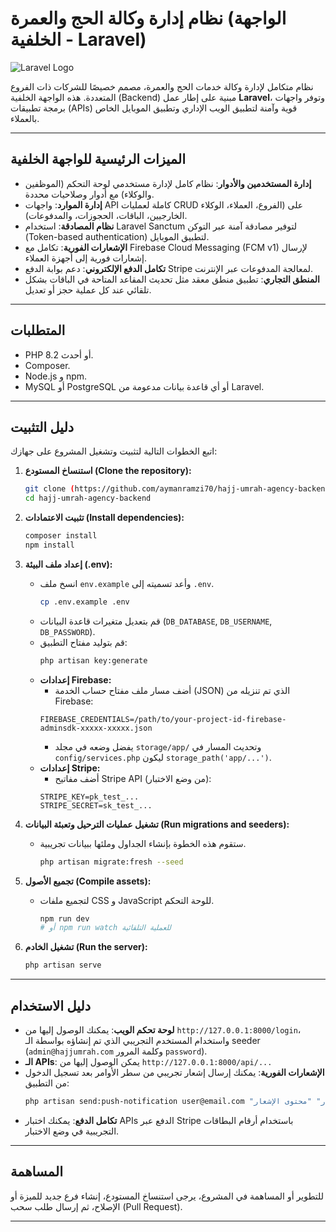 # نظام إدارة وكالة الحج والعمرة (الواجهة الخلفية - Laravel)

![Laravel Logo](https://raw.githubusercontent.com/laravel/art/master/logo-lockup.svg)

نظام متكامل لإدارة وكالة خدمات الحج والعمرة، مصمم خصيصًا للشركات ذات الفروع المتعددة. هذه الواجهة الخلفية (Backend) مبنية على إطار عمل **Laravel**، وتوفر واجهات برمجة تطبيقات (APIs) قوية وآمنة لتطبيق الويب الإداري وتطبيق الموبايل الخاص بالعملاء.

---

## الميزات الرئيسية للواجهة الخلفية

- **إدارة المستخدمين والأدوار**: نظام كامل لإدارة مستخدمي لوحة التحكم (الموظفين والوكلاء) مع أدوار وصلاحيات محددة.
- **إدارة الموارد**: واجهات API كاملة لعمليات CRUD على (الفروع، العملاء، الوكلاء الخارجيين، الباقات، الحجوزات، والمدفوعات).
- **نظام المصادقة**: استخدام Laravel Sanctum لتوفير مصادقة آمنة عبر التوكن (Token-based authentication) لتطبيق الموبايل.
- **الإشعارات الفورية**: تكامل مع Firebase Cloud Messaging (FCM v1) لإرسال إشعارات فورية إلى أجهزة العملاء.
- **تكامل الدفع الإلكتروني**: دعم بوابة الدفع Stripe لمعالجة المدفوعات عبر الإنترنت.
- **المنطق التجاري**: تطبيق منطق معقد مثل تحديث المقاعد المتاحة في الباقات بشكل تلقائي عند كل عملية حجز أو تعديل.

---

## المتطلبات

- PHP 8.2 أو أحدث.
- Composer.
- Node.js و npm.
- MySQL أو PostgreSQL أو أي قاعدة بيانات مدعومة من Laravel.

---

## دليل التثبيت

اتبع الخطوات التالية لتثبيت وتشغيل المشروع على جهازك:

1.  **استنساخ المستودع (Clone the repository):**
    ```bash
    git clone (https://github.com/aymanramzi70/hajj-umrah-agency-backend.git)
    cd hajj-umrah-agency-backend
    ```

2.  **تثبيت الاعتمادات (Install dependencies):**
    ```bash
    composer install
    npm install
    ```

3.  **إعداد ملف البيئة (.env):**
    - انسخ ملف `env.example` وأعد تسميته إلى `.env`.
      ```bash
      cp .env.example .env
      ```
    - قم بتعديل متغيرات قاعدة البيانات (`DB_DATABASE`, `DB_USERNAME`, `DB_PASSWORD`).
    - قم بتوليد مفتاح التطبيق:
      ```bash
      php artisan key:generate
      ```
    - **إعدادات Firebase:**
      - أضف مسار ملف مفتاح حساب الخدمة (JSON) الذي تم تنزيله من Firebase:
      ```env
      FIREBASE_CREDENTIALS=/path/to/your-project-id-firebase-adminsdk-xxxxx-xxxxx.json
      ```
      - يفضل وضعه في مجلد `storage/app/` وتحديث المسار في `config/services.php` ليكون `storage_path('app/...')`.
    - **إعدادات Stripe:**
      - أضف مفاتيح Stripe API (من وضع الاختبار):
      ```env
      STRIPE_KEY=pk_test_...
      STRIPE_SECRET=sk_test_...
      ```

4.  **تشغيل عمليات الترحيل وتعبئة البيانات (Run migrations and seeders):**
    - ستقوم هذه الخطوة بإنشاء الجداول وملئها ببيانات تجريبية.
      ```bash
      php artisan migrate:fresh --seed
      ```

5.  **تجميع الأصول (Compile assets):**
    - لتجميع ملفات CSS و JavaScript للوحة التحكم.
      ```bash
      npm run dev
      # أو npm run watch للعملية التلقائية
      ```

6.  **تشغيل الخادم (Run the server):**
    ```bash
    php artisan serve
    ```

---

## دليل الاستخدام

-   **لوحة تحكم الويب**: يمكنك الوصول إليها من `http://127.0.0.1:8000/login`، واستخدام المستخدم التجريبي الذي تم إنشاؤه بواسطة الـ seeder (`admin@hajjumrah.com` وكلمة المرور `password`).
-   **الـ APIs**: يمكن الوصول إليها من `http://127.0.0.1:8000/api/...`
-   **الإشعارات الفورية**: يمكنك إرسال إشعار تجريبي من سطر الأوامر بعد تسجيل الدخول من التطبيق:
    ```bash
    php artisan send:push-notification user@email.com "عنوان الإشعار" "محتوى الإشعار"
    ```
-   **تكامل الدفع**: يمكنك اختبار APIs الدفع عبر Stripe باستخدام أرقام البطاقات التجريبية في وضع الاختبار.

---

## المساهمة

للتطوير أو المساهمة في المشروع، يرجى استنساخ المستودع، إنشاء فرع جديد للميزة أو الإصلاح، ثم إرسال طلب سحب (Pull Request).

---
